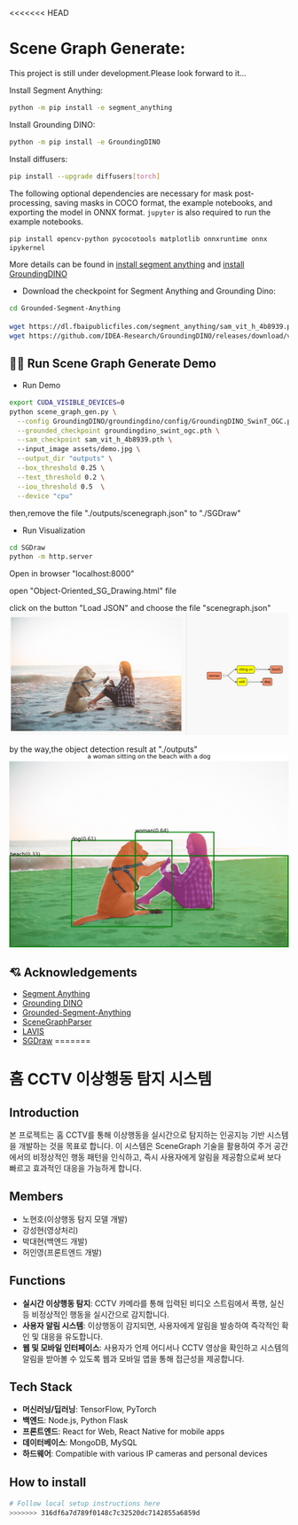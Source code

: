 <<<<<<< HEAD
# Scene Graph Generate:


This project is still under development.Please look forward to it...

Install Segment Anything:

```bash
python -m pip install -e segment_anything
```

Install Grounding DINO:

```bash
python -m pip install -e GroundingDINO
```


Install diffusers:

```bash
pip install --upgrade diffusers[torch]
```


The following optional dependencies are necessary for mask post-processing, saving masks in COCO format, the example notebooks, and exporting the model in ONNX format. `jupyter` is also required to run the example notebooks.
```
pip install opencv-python pycocotools matplotlib onnxruntime onnx ipykernel
```

More details can be found in [install segment anything](https://github.com/facebookresearch/segment-anything#installation) and [install GroundingDINO](https://github.com/IDEA-Research/GroundingDINO#install)

- Download the checkpoint for Segment Anything and Grounding Dino:
```bash
cd Grounded-Segment-Anything

wget https://dl.fbaipublicfiles.com/segment_anything/sam_vit_h_4b8939.pth
wget https://github.com/IDEA-Research/GroundingDINO/releases/download/v0.1.0-alpha/groundingdino_swint_ogc.pth
```


## :running_man: Run Scene Graph Generate Demo

- Run Demo
```bash
export CUDA_VISIBLE_DEVICES=0
python scene_graph_gen.py \
  --config GroundingDINO/groundingdino/config/GroundingDINO_SwinT_OGC.py \
  --grounded_checkpoint groundingdino_swint_ogc.pth \
  --sam_checkpoint sam_vit_h_4b8939.pth \ 
  --input_image assets/demo.jpg \
  --output_dir "outputs" \
  --box_threshold 0.25 \
  --text_threshold 0.2 \
  --iou_threshold 0.5  \
  --device "cpu"
```
then,remove the file "./outputs/scenegraph.json" to "./SGDraw" 
- Run Visualization
```bash
cd SGDraw
python -m http.server
```
Open in browser "localhost:8000"

open "Object-Oriented_SG_Drawing.html" file

click on the button "Load JSON" and choose the file "scenegraph.json"
![](./assets/scene_graph_gen_demo.PNG)

by the way,the object detection result at "./outputs"
![](./outputs/automatic_label_output.jpg)


## :cupid: Acknowledgements
- [Segment Anything](https://github.com/facebookresearch/segment-anything)
- [Grounding DINO](https://github.com/IDEA-Research/GroundingDINO)
- [Grounded-Segment-Anything](https://github.com/IDEA-Research/Grounded-Segment-Anything)
- [SceneGraphParser](https://github.com/vacancy/SceneGraphParser)
- [LAVIS](https://github.com/salesforce/LAVIS)
- [SGDraw](https://github.com/zty0304/SGDraw)
=======
# 홈 CCTV 이상행동 탐지 시스템

## Introduction
본 프로젝트는 홈 CCTV를 통해 이상행동을 실시간으로 탐지하는 인공지능 기반 시스템을 개발하는 것을 목표로 합니다. 이 시스템은 SceneGraph 기술을 활용하여 주거 공간에서의 비정상적인 행동 패턴을 인식하고, 즉시 사용자에게 알림을 제공함으로써 보다 빠르고 효과적인 대응을 가능하게 합니다.

## Members
- 노현호(이상행동 탐지 모델 개발)
- 강성현(영상처리)
- 박대현(백엔드 개발)
- 허인영(프론트엔드 개발)

## Functions
- **실시간 이상행동 탐지**: CCTV 카메라를 통해 입력된 비디오 스트림에서 폭행, 실신 등 비정상적인 행동을 실시간으로 감지합니다.
- **사용자 알림 시스템**: 이상행동이 감지되면, 사용자에게 알림을 발송하여 즉각적인 확인 및 대응을 유도합니다.
- **웹 및 모바일 인터페이스**: 사용자가 언제 어디서나 CCTV 영상을 확인하고 시스템의 알림을 받아볼 수 있도록 웹과 모바일 앱을 통해 접근성을 제공합니다.

## Tech Stack
- **머신러닝/딥러닝**: TensorFlow, PyTorch
- **백엔드**: Node.js, Python Flask
- **프론트엔드**: React for Web, React Native for mobile apps
- **데이터베이스**: MongoDB, MySQL
- **하드웨어**: Compatible with various IP cameras and personal devices

## How to install
```bash
# Follow local setup instructions here
>>>>>>> 316df6a7d789f0148c7c32520dc7142855a6859d
